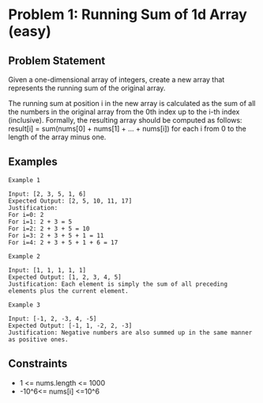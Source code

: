 # Problem 1: Running Sum of 1d Array (easy)

## Problem Statement

Given a one-dimensional array of integers, create a new array that represents
the running sum of the original array.

The running sum at position i in the new array is calculated as the sum of all
the numbers in the original array from the 0th index up to the i-th index
(inclusive). Formally, the resulting array should be computed as follows:
result[i] = sum(nums[0] + nums[1] + ... + nums[i]) for each i from 0 to the
length of the array minus one.

## Examples

```text
Example 1

Input: [2, 3, 5, 1, 6]
Expected Output: [2, 5, 10, 11, 17]
Justification:
For i=0: 2
For i=1: 2 + 3 = 5
For i=2: 2 + 3 + 5 = 10
For i=3: 2 + 3 + 5 + 1 = 11
For i=4: 2 + 3 + 5 + 1 + 6 = 17

Example 2

Input: [1, 1, 1, 1, 1]
Expected Output: [1, 2, 3, 4, 5]
Justification: Each element is simply the sum of all preceding elements plus the current element.

Example 3

Input: [-1, 2, -3, 4, -5]
Expected Output: [-1, 1, -2, 2, -3]
Justification: Negative numbers are also summed up in the same manner as positive ones.
```

## Constraints

- 1 <= nums.length <= 1000
- -10^6<= nums[i] <=10^6
